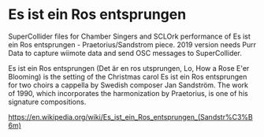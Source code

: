 
Es ist ein Ros entsprungen
=========

SuperCollider files for Chamber Singers and SCLOrk performance of Es ist ein Ros entsprungen - Praetorius/Sandstrom piece.
2019 version needs Purr Data to capture wiimote data and send OSC messages to SuperCollider.

Es ist ein Ros entsprungen (Det är en ros utsprungen, Lo, How a Rose E'er Blooming) is the setting of the Christmas carol Es ist ein Ros entsprungen for two choirs a cappella by Swedish composer Jan Sandström. The work of 1990, which incorporates the harmonization by Praetorius, is one of his signature compositions. 

https://en.wikipedia.org/wiki/Es_ist_ein_Ros_entsprungen_(Sandstr%C3%B6m)
